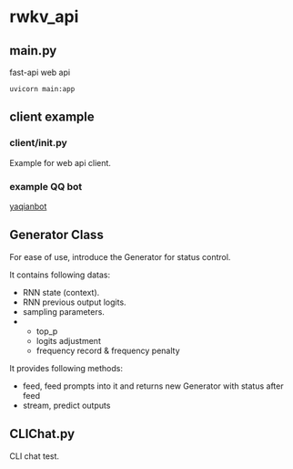 # rwkv_api
## main.py
fast-api web api
```shell
uvicorn main:app
```

## client example
### client/__init__.py
Example for web api client.

### example QQ bot
[yaqianbot](https://github.com/TkskKurumi/yaqianbot_v2/blob/dev/yaqianbot/plugins/plg_rwkvapi.py)


## Generator Class
For ease of use, introduce the Generator for status control.

It contains following datas:
+ RNN state (context).
+ RNN previous output logits.
+ sampling parameters.
+ + top_p
  + logits adjustment
  + frequency record & frequency penalty

It provides following methods:
+ feed, feed prompts into it and returns new Generator with status after feed
+ stream, predict outputs

## CLIChat.py
CLI chat test.
